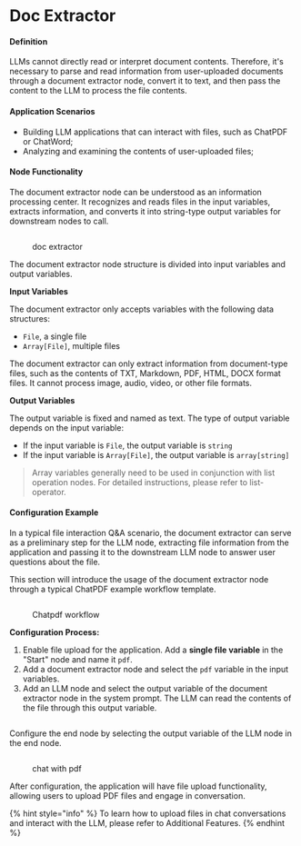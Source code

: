 # Doc Extractor

#### Definition

LLMs cannot directly read or interpret document contents. Therefore, it's necessary to parse and read information from user-uploaded documents through a document extractor node, convert it to text, and then pass the content to the LLM to process the file contents.

#### Application Scenarios

* Building LLM applications that can interact with files, such as ChatPDF or ChatWord;
* Analyzing and examining the contents of user-uploaded files;

#### Node Functionality

The document extractor node can be understood as an information processing center. It recognizes and reads files in the input variables, extracts information, and converts it into string-type output variables for downstream nodes to call.

<figure><img src="https://assets-docs.dify.ai/dify-enterprise-mintlify/en/guides/workflow/node/f3853b40904e275da895711107e9c72f.png" alt=""><figcaption><p>doc extractor</p></figcaption></figure>

The document extractor node structure is divided into input variables and output variables.

**Input Variables**

The document extractor only accepts variables with the following data structures:

* `File`, a single file
* `Array[File]`, multiple files

The document extractor can only extract information from document-type files, such as the contents of TXT, Markdown, PDF, HTML, DOCX format files. It cannot process image, audio, video, or other file formats.

**Output Variables**

The output variable is fixed and named as text. The type of output variable depends on the input variable:

* If the input variable is `File`, the output variable is `string`
* If the input variable is `Array[File]`, the output variable is `array[string]`

> Array variables generally need to be used in conjunction with list operation nodes. For detailed instructions, please refer to list-operator.

#### Configuration Example

In a typical file interaction Q\&A scenario, the document extractor can serve as a preliminary step for the LLM node, extracting file information from the application and passing it to the downstream LLM node to answer user questions about the file.

This section will introduce the usage of the document extractor node through a typical ChatPDF example workflow template.

<figure><img src="https://assets-docs.dify.ai/dify-enterprise-mintlify/en/guides/workflow/node/f6ea094b30b240c999a4248d1fc21a1c.png" alt=""><figcaption><p>Chatpdf workflow</p></figcaption></figure>

**Configuration Process:**

1. Enable file upload for the application. Add a **single file variable** in the "Start" node and name it `pdf`.
2. Add a document extractor node and select the `pdf` variable in the input variables.
3. Add an LLM node and select the output variable of the document extractor node in the system prompt. The LLM can read the contents of the file through this output variable.

<figure><img src="https://assets-docs.dify.ai/dify-enterprise-mintlify/en/guides/workflow/node/83bca46bcde07069660ff649e5c7cf4c.png" alt=""><figcaption></figcaption></figure>

Configure the end node by selecting the output variable of the LLM node in the end node.

<figure><img src="https://assets-docs.dify.ai/dify-enterprise-mintlify/en/guides/workflow/node/d05301438e8aab7393bb5863554f1009.png" alt=""><figcaption><p>chat with pdf</p></figcaption></figure>

After configuration, the application will have file upload functionality, allowing users to upload PDF files and engage in conversation.

{% hint style="info" %}
To learn how to upload files in chat conversations and interact with the LLM, please refer to Additional Features.
{% endhint %}
